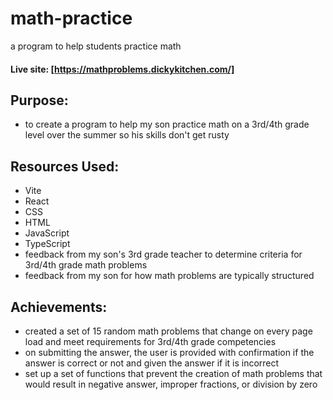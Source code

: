 # math-practice
 a program to help students practice math
#### Live site: [https://mathproblems.dickykitchen.com/]

## Purpose:

- to create a program to help my son practice math on a 3rd/4th grade level over the summer so his skills don't get rusty

## Resources Used:

- Vite
- React
- CSS
- HTML
- JavaScript
- TypeScript
- feedback from my son's 3rd grade teacher to determine criteria for 3rd/4th grade math problems
- feedback from my son for how math problems are typically structured

## Achievements:

- created a set of 15 random math problems that change on every page load and meet requirements for 3rd/4th grade competencies
- on submitting the answer, the user is provided with confirmation if the answer is correct or not and given the answer if it is incorrect
- set up a set of functions that prevent the creation of math problems that would result in negative answer, improper fractions, or division by zero